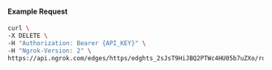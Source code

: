 <!-- Code generated for API Clients. DO NOT EDIT. -->

#### Example Request

```bash
curl \
-X DELETE \
-H "Authorization: Bearer {API_KEY}" \
-H "Ngrok-Version: 2" \
https://api.ngrok.com/edges/https/edghts_2sJsT9HiJBQ2PTWc4HU05b7uZXo/routes/edghtsrt_2sJsT9Ks0lsuOUsvpRbhhhTMf0W/request_headers
```

